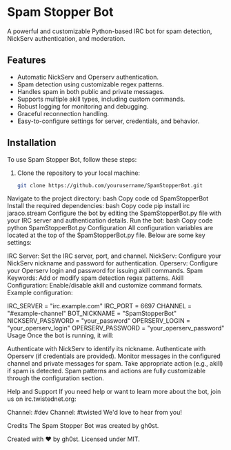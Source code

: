 # Spam Stopper Bot

A powerful and customizable Python-based IRC bot for spam detection, NickServ authentication, and moderation.

## Features

- Automatic NickServ and Operserv authentication.
- Spam detection using customizable regex patterns.
- Handles spam in both public and private messages.
- Supports multiple akill types, including custom commands.
- Robust logging for monitoring and debugging.
- Graceful reconnection handling.
- Easy-to-configure settings for server, credentials, and behavior.

## Installation

To use Spam Stopper Bot, follow these steps:

1. Clone the repository to your local machine:
   ```bash
   git clone https://github.com/yourusername/SpamStopperBot.git
Navigate to the project directory:
bash
Copy code
cd SpamStopperBot
Install the required dependencies:
bash
Copy code
pip install irc jaraco.stream
Configure the bot by editing the SpamStopperBot.py file with your IRC server and authentication details.
Run the bot:
bash
Copy code
python SpamStopperBot.py
Configuration
All configuration variables are located at the top of the SpamStopperBot.py file. Below are some key settings:

IRC Server: Set the IRC server, port, and channel.
NickServ: Configure your NickServ nickname and password for authentication.
Operserv: Configure your Operserv login and password for issuing akill commands.
Spam Keywords: Add or modify spam detection regex patterns.
Akill Configuration: Enable/disable akill and customize command formats.
Example configuration:


IRC_SERVER = "irc.example.com"
IRC_PORT = 6697
CHANNEL = "#example-channel"
BOT_NICKNAME = "SpamStopperBot"
NICKSERV_PASSWORD = "your_password"
OPERSERV_LOGIN = "your_operserv_login"
OPERSERV_PASSWORD = "your_operserv_password"
Usage
Once the bot is running, it will:

Authenticate with NickServ to identify its nickname.
Authenticate with Operserv (if credentials are provided).
Monitor messages in the configured channel and private messages for spam.
Take appropriate action (e.g., akill) if spam is detected.
Spam patterns and actions are fully customizable through the configuration section.

Help and Support
If you need help or want to learn more about the bot, join us on irc.twistednet.org:

Channel: #dev
Channel: #twisted
We'd love to hear from you!

Credits
The Spam Stopper Bot was created by gh0st.

Created with ❤️ by gh0st. Licensed under MIT.


 



